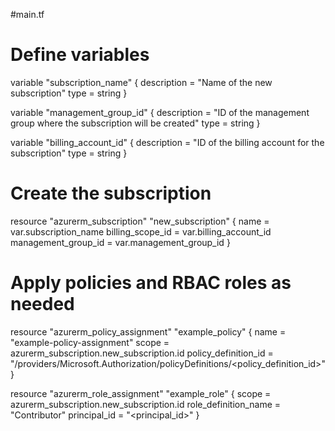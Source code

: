 #main.tf

# Define variables
variable "subscription_name" {
  description = "Name of the new subscription"
  type        = string
}

variable "management_group_id" {
  description = "ID of the management group where the subscription will be created"
  type        = string
}

variable "billing_account_id" {
  description = "ID of the billing account for the subscription"
  type        = string
}

# Create the subscription
resource "azurerm_subscription" "new_subscription" {
  name                = var.subscription_name
  billing_scope_id    = var.billing_account_id
  management_group_id = var.management_group_id
}

# Apply policies and RBAC roles as needed
resource "azurerm_policy_assignment" "example_policy" {
  name                 = "example-policy-assignment"
  scope                = azurerm_subscription.new_subscription.id
  policy_definition_id = "/providers/Microsoft.Authorization/policyDefinitions/<policy_definition_id>"
}

resource "azurerm_role_assignment" "example_role" {
  scope              = azurerm_subscription.new_subscription.id
  role_definition_name = "Contributor"
  principal_id       = "<principal_id>"
}
